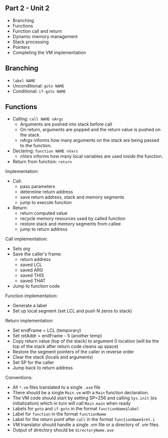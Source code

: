## Part 2 - Unit 2

- Branching
- Functions
- Function call and return
- Dynamic memory management
- Stack processing
- Pointers
- Completing the VM implementation

## Branching

- `label NAME`
- Unconditional: `goto NAME`
- Conditional: `if-goto NAME`

## Functions

- Calling: `call NAME nArgs`
    - Arguments are pushed into stack before call
    - On return, arguments are popped and the return value is pushed on the stack.
    - *nArgs* informs how many arguments on the stack are being passed to the function.
- Declaring:  `function NAME nVars`
    - *nVars* informs how many local variables are used inside the function.
- Return from function: `return`

Implementation:

- Call:
    - pass parameters
    - determine return address
    - save return address, stack and memory segments
    - jump to execute function
- Return:
    - return computed value
    - recycle memory resources used by called function
    - restore stack and memory segments from callee
    - jump to return address

Call implementation:
- Sets *arg*
- Save the caller's frame:
    - return address
    - saved LCL
    - saved ARG
    - saved THIS
    - saved THAT
- Jump to function code

Function implementation:
- Generate a label
- Set up local segment (set LCL and push N zeros to stack)

Return implementation:
- Set endFrame = LCL (temporary)
- Set retAddr = endFrame - 5 (another temp)
- Copy return value (top of the stack) to argument 0 location (will be the top of the stack after return code cleans up space)
- Restore the segment pointers of the caller in reverse order
- Clear the stack (locals and arguments)
- Set SP for the caller
- Jump back to return address

Conventions:
- All `*.vm` files translated to a single `.asm` file
- There should be a single `Main.vm` with a `Main` function declaration.
- The VM code should start by setting SP=256 and calling `Sys.init` (os initialization) which in turn will call `Main.main` when ready
- Labels for `goto` and `if-goto` in the format `functionName$label`
- Label for `function` in the format `functionName`
- Label for the return point after `call` in the format `functionName$ret.i`
- VM translator should handle a single .vm file or a directory of .vm files.
- Output of directory should be `directoryName.asm`